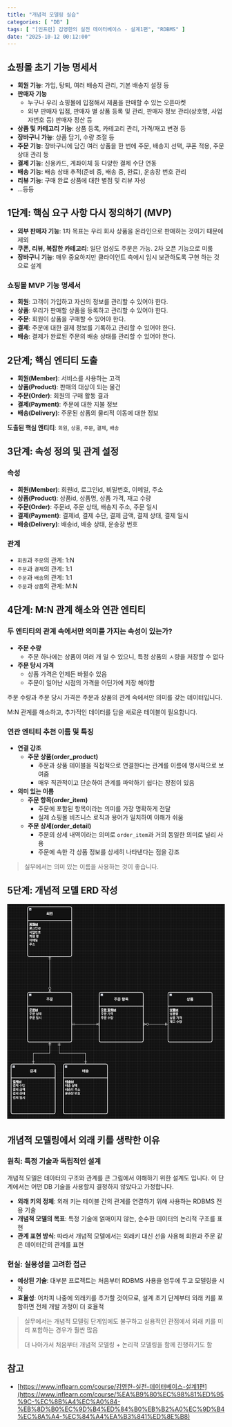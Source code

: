 ```yaml
---
title: "개념적 모델링 실습"
categories: [ "DB" ]
tags: [ "[인프런] 김영한의 실전 데이터베이스 - 설계1편", "RDBMS" ]
date: "2025-10-12 00:12:00"
---
```


## 쇼핑몰 초기 기능 명세서

- **회원 기능**: 가입, 탕퇴, 여러 배송지 관리, 기본 배송지 설정 등
- **판매자 기능**
  - 누구나 우리 쇼핑몰에 입점해서 제품을 판매할 수 있는 오픈마켓
  - 외부 판매자 입점, 판매자 별 상품 등록 및 관리, 판매자 정보 관리(상호명, 사업자번호 등) 판매자 정산 등
- **상품 및 카테고리 기능**: 상품 등록, 카테고리 관리, 가격/재고 변경 등
- **장바구니 가능**: 상품 담기, 수량 조절 등
- **주문 기능**: 장바구니에 담긴 여러 상품을 한 번에 주문, 배송지 선택, 쿠폰 적용, 주문 상태 관리 등
- **결제 기능**: 신용카드, 계좌이체 등 다양한 결제 수단 연동
- **배송 기능**: 배송 상태 추적(준비 중, 배송 중, 완료), 운송장 번호 관리
- **리뷰 기능**: 구매 완료 상품에 대한 별점 및 리뷰 자성
- ...등등

## 1단계: 핵심 요구 사항 다시 정의하기 (MVP)

- **외부 판매자 기능**: 1차 목표는 우리 회사 상품을 온라인으로 판매하는 것이기 때문에 제외
- **쿠폰, 리뷰, 복잡한 카테고리**: 일단 업성도 주문은 가능. 2차 오픈 기능으로 미룸
- **장바구니 기능**: 매우 중요하지만 클라이언트 측에시 임시 보관하도록 구현 하는 것으로 설계

### 쇼핑몰 MVP 기능 명세서

- **회원**: 고객이 가입하고 자신의 정보를 관리할 수 있어야 한다.
- **상품**: 우리가 판매할 상품을 등록하고 관리할 수 있어야 한다.
- **주문**: 회원이 상품을 구매할 수 있어야 한다.
- **결제**: 주문에 대한 결제 정보를 기록하고 관리할 수 있어야 한다.
- **배송**: 결제가 완료된 주문의 배송 상태를 관리할 수 있어야 한다.

## 2단계; 핵심 엔티티 도출

- **회원(Member)**: 서비스를 사용하는 고객
- **상품(Product)**: 판매의 대상이 되는 물건
- **주문(Order)**: 회원의 구매 활동 결과
- **결제(Payment)**: 주문에 대한 지불 정보
- **배송(Delivery)**: 주문된 상품의 물리적 이동에 대한 정보

**도출된 핵심 엔티티**: `회원`, `상품`, `주문`, `결제`, `배송`

## 3단계: 속성 정의 및 관계 설정

### 속성

- **회원(Member)**: 회원id, 로그인id, 비밀번호, 이메일, 주소
- **상품(Product)**: 상품id, 상품명, 상품 가격, 재고 수량
- **주문(Order)**: 주문id, 주문 상태, 배송지 주소, 주문 일시
- **결제(Payment)**: 결제id, 결제 수단, 결제 금액, 결제 상태, 결제 일시
- **배송(Delivery)**: 배송id, 배송 상태, 운송장 번호

### 관계

- `회원`과 `주문`의 관계: 1:N
- `주문`과 `결제`의 관계: 1:1
- `주문`과 `배송`의 관계: 1:1
- `주문`과 `상품`의 관계: M:N

## 4단계: M:N 관계 해소와 연관 엔티티

### 두 엔티티의 관계 속에서만 의미를 가지는 속성이 있는가?

- **주문 수량**
  - 주문 하나에는 상품이 여러 개 일 수 있으니, 특정 상품의 ㅅ량을 저장할 수 없다
- **주문 당시 가격**
  - 상품 가격은 언제든 바뀔수 있음
  - 주문이 일어난 시점의 가격을 어딘가에 저장 해야함

주문 수량과 주문 당시 가격은 주문과 상품의 관계 속에서만 의미를 갖는 데이터입니다.

M:N 관계를 해소하고, 추가적인 데이터를 담을 새로운 테이블이 필요합니다.

### 연관 엔티티 추천 이름 및 특징

- **연결 강조**
  - **주문 상품(order_product)**
    - 주문과 상품 테이블을 직접적으로 연결한다는 관계를 이름에 명시적으로 보여줌
    - 매우 직관적이고 단순하여 관계를 파악하기 쉽다는 장점이 있음
- **의미 있는 이름**
  - **주문 항목(order_item)**
    - 주문에 포함된 항목이라는 의미를 가장 명확하게 전달
    - 실제 쇼핑몰 비즈니스 로직과 용어가 일치하여 이해가 쉬움
  - **주문 상세(order_detail)**
    - 주문의 상세 내역이라는 의미로 `order_item`과 거의 동일한 의미로 널리 사용
    - 주문에 속한 각 상품 정보를 상세히 나타낸다는 점을 강조

> 실무에서는 의미 있는 이름을 사용하는 것이 좋습니다.

## 5단계: 개념적 모델 ERD 작성

![](/assets/img/posts/2025/2025-10-12-개념적-모델링-실습/662338217153666.png)

## 개념적 모델링에서 외래 키를 생략한 이유

### 원칙: 특정 기술과 독립적인 설계

개념적 모델은 데아터의 구조와 관계를 큰 그림에서 이해하기 위한 설계도 입니다.
이 단계에서는 어떤 DB 기술을 사용할지 결정하지 않았다고 가정합니다.

- **외래 키의 정체**: 외래 키는 테이블 간의 관계를 연결하기 위해 사용하는 RDBMS 전용 기술
- **개념적 모델의 목표**: 특정 기술에 얽매이지 않는, 순수한 데이터의 논리적 구조를 표현
- **관계 표현 방식**: 따라서 개념적 모델에서는 외래키 대신 선을 사용해 회원과 주문 같은 데이터간의 관계를 표현

### 현실: 실용성을 고려한 접근

- **예상된 기술**: 대부분 프로젝트는 처음부터 RDBMS 사용을 염두에 두고 모델링을 시작
- **효율성**: 어차피 나중에 외래키를 추가할 것이므로, 설계 초기 단계부터 외래 키를 포함하면 전체 개발 과정이 더 효율적

> 실무에서는 개념적 모델링 단계임에도 불구하고 실용적인 관점에서 외래 키를 미리 포함하는 경우가 훨싼 많음
>
> 더 나아가서 처음부터 개념적 모델링 + 논리적 모델링을 함께 진행하기도 함

## 참고

- [https://www.inflearn.com/course/김영한-실전-데이터베이스-설계1편](https://www.inflearn.com/course/%EA%B9%80%EC%98%81%ED%95%9C-%EC%8B%A4%EC%A0%84-%EB%8D%B0%EC%9D%B4%ED%84%B0%EB%B2%A0%EC%9D%B4%EC%8A%A4-%EC%84%A4%EA%B3%841%ED%8E%B8)
